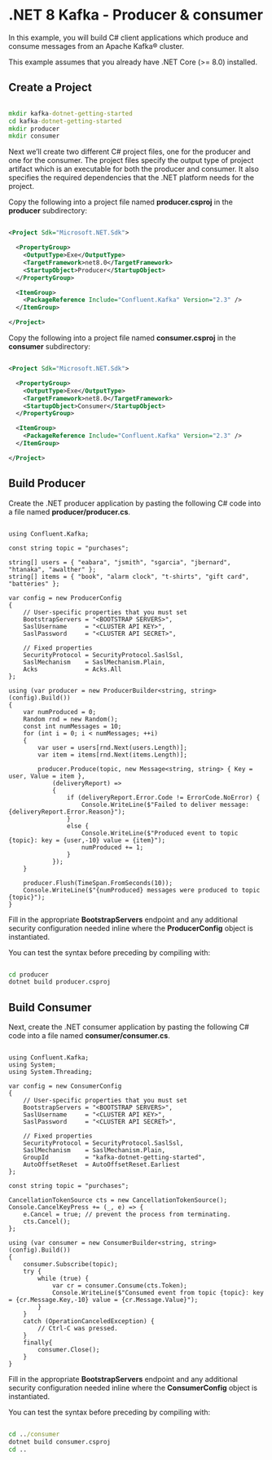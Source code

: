 # .NET 8 Kafka - Producer & consumer

In this example, you will build C# client applications which produce and consume messages from an Apache Kafka® cluster.

This example assumes that you already have .NET Core (>= 8.0) installed.

## Create a Project

```cmd

mkdir kafka-dotnet-getting-started 
cd kafka-dotnet-getting-started
mkdir producer
mkdir consumer

```

Next we’ll create two different C# project files, one for the producer and one for the consumer. The project files specify the output type of project artifact which is an executable for both the producer and consumer. It also specifies the required dependencies that the .NET platform needs for the project.

Copy the following into a project file named **producer.csproj** in the **producer** subdirectory:

```xml

<Project Sdk="Microsoft.NET.Sdk">

  <PropertyGroup>
    <OutputType>Exe</OutputType>
    <TargetFramework>net8.0</TargetFramework>
    <StartupObject>Producer</StartupObject>
  </PropertyGroup>

  <ItemGroup>
    <PackageReference Include="Confluent.Kafka" Version="2.3" />
  </ItemGroup>

</Project>

```

Copy the following into a project file named **consumer.csproj** in the **consumer** subdirectory:

```XML

<Project Sdk="Microsoft.NET.Sdk">

  <PropertyGroup>
    <OutputType>Exe</OutputType>
    <TargetFramework>net8.0</TargetFramework>
    <StartupObject>Consumer</StartupObject>
  </PropertyGroup>

  <ItemGroup>
    <PackageReference Include="Confluent.Kafka" Version="2.3" />
  </ItemGroup>

</Project>

```

## Build Producer

Create the .NET producer application by pasting the following C# code into a file named **producer/producer.cs**.

```CSharp

using Confluent.Kafka;

const string topic = "purchases";

string[] users = { "eabara", "jsmith", "sgarcia", "jbernard", "htanaka", "awalther" };
string[] items = { "book", "alarm clock", "t-shirts", "gift card", "batteries" };

var config = new ProducerConfig
{
    // User-specific properties that you must set
    BootstrapServers = "<BOOTSTRAP SERVERS>",
    SaslUsername     = "<CLUSTER API KEY>",
    SaslPassword     = "<CLUSTER API SECRET>",

    // Fixed properties
    SecurityProtocol = SecurityProtocol.SaslSsl,
    SaslMechanism    = SaslMechanism.Plain,
    Acks             = Acks.All
};

using (var producer = new ProducerBuilder<string, string>(config).Build())
{
    var numProduced = 0;
    Random rnd = new Random();
    const int numMessages = 10;
    for (int i = 0; i < numMessages; ++i)
    {
        var user = users[rnd.Next(users.Length)];
        var item = items[rnd.Next(items.Length)];

        producer.Produce(topic, new Message<string, string> { Key = user, Value = item },
            (deliveryReport) =>
            {
                if (deliveryReport.Error.Code != ErrorCode.NoError) {
                    Console.WriteLine($"Failed to deliver message: {deliveryReport.Error.Reason}");
                }
                else {
                    Console.WriteLine($"Produced event to topic {topic}: key = {user,-10} value = {item}");
                    numProduced += 1;
                }
            });
    }

    producer.Flush(TimeSpan.FromSeconds(10));
    Console.WriteLine($"{numProduced} messages were produced to topic {topic}");
}

```

Fill in the appropriate **BootstrapServers** endpoint and any additional security configuration needed inline where the **ProducerConfig** object is instantiated.

You can test the syntax before preceding by compiling with:

```cmd

cd producer
dotnet build producer.csproj

```

## Build Consumer

Next, create the .NET consumer application by pasting the following C# code into a file named **consumer/consumer.cs**.

```CSharp

using Confluent.Kafka;
using System;
using System.Threading;

var config = new ConsumerConfig
{
    // User-specific properties that you must set
    BootstrapServers = "<BOOTSTRAP SERVERS>",
    SaslUsername     = "<CLUSTER API KEY>",
    SaslPassword     = "<CLUSTER API SECRET>",

    // Fixed properties
    SecurityProtocol = SecurityProtocol.SaslSsl,
    SaslMechanism    = SaslMechanism.Plain,
    GroupId          = "kafka-dotnet-getting-started",
    AutoOffsetReset  = AutoOffsetReset.Earliest
};

const string topic = "purchases";

CancellationTokenSource cts = new CancellationTokenSource();
Console.CancelKeyPress += (_, e) => {
    e.Cancel = true; // prevent the process from terminating.
    cts.Cancel();
};

using (var consumer = new ConsumerBuilder<string, string>(config).Build())
{
    consumer.Subscribe(topic);
    try {
        while (true) {
            var cr = consumer.Consume(cts.Token);
            Console.WriteLine($"Consumed event from topic {topic}: key = {cr.Message.Key,-10} value = {cr.Message.Value}");
        }
    }
    catch (OperationCanceledException) {
        // Ctrl-C was pressed.
    }
    finally{
        consumer.Close();
    }
}

```

Fill in the appropriate **BootstrapServers** endpoint and any additional security configuration needed inline where the **ConsumerConfig** object is instantiated.

You can test the syntax before preceding by compiling with:

```cmd

cd ../consumer
dotnet build consumer.csproj
cd ..

```
